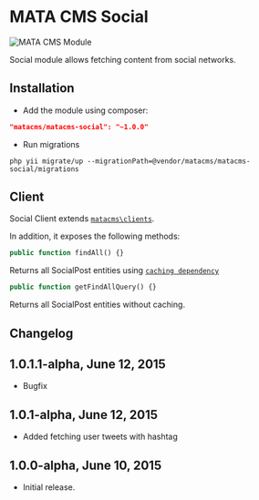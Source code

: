 MATA CMS Social
==========================================

![MATA CMS Module](https://s3-eu-west-1.amazonaws.com/qi-interactive/assets/mata-cms/gear-mata-logo%402x.png)


Social module allows fetching content from social networks. 


Installation
------------

- Add the module using composer: 

```json
"matacms/matacms-social": "~1.0.0"
```

-  Run migrations
```
php yii migrate/up --migrationPath=@vendor/matacms/matacms-social/migrations
```


Client
------

Social Client extends [`matacms\clients`](https://github.com/qi-interactive/matacms-base/blob/development/clients/SimpleClient.php). 

In addition, it exposes the following methods: 

```php
public function findAll() {}
```
Returns all SocialPost entities using [`caching dependency`](https://github.com/qi-interactive/matacms-cache/blob/master/caching/MataLastUpdatedTimestampDependency.php)

```php
public function getFindAllQuery() {}
```
Returns all SocialPost entities without caching.


Changelog
---------

## 1.0.1.1-alpha, June 12, 2015

- Bugfix

## 1.0.1-alpha, June 12, 2015

- Added fetching user tweets with hashtag

## 1.0.0-alpha, June 10, 2015

- Initial release.
